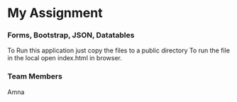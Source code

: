 # My Assignment
### Forms, Bootstrap, JSON, Datatables
To Run this application just copy the files to a public directory
To run the file in the local open index.html in browser.

### Team Members
Amna